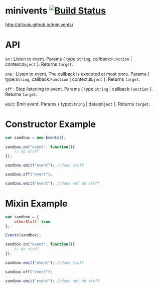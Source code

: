 # minivents [![Build Status](https://travis-ci.org/allouis/minivents.svg?branch=master)](https://travis-ci.org/allouis/minivents)

http://allouis.github.io/minivents/

# API

`on` : Listen to event. Params { type:`String`, callback:`Function` | context:`Object` }. Returns `target`.

`one` : Listen to event, The callback is executed at most once. Params { type:`String`, callback:`Function` | context:`Object` }. Returns `target`.
    
`off` : Stop listening to event. Params { type:`String` | callback:`Function` }. Returns `target`.
    
`emit`: Emit event. Params { type:`String` | data:`Object` }. Returns `target`.
    
# Constructor Example
```javascript
var sandbox = new Events();
    
sandbox.on("event", function(){
    // do stuff
});

sandbox.emit("event"); //does stuff

sandbox.off("event");

sandbox.emit("event"); //does not do stuff
```    
# Mixin Example
```javascript
var sandbox = {
    otherStuff: true
};

Events(sandbox);

sandbox.on("event", function(){
    // do stuff
});

sandbox.emit("event"); //does stuff

sandbox.off("event");

sandbox.emit("event"); //does not do stuff
```
